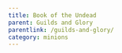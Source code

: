 ```yaml
---
title: Book of the Undead
parent: Guilds and Glory
parentlink: /guilds-and-glory/
category: minions
---
```


